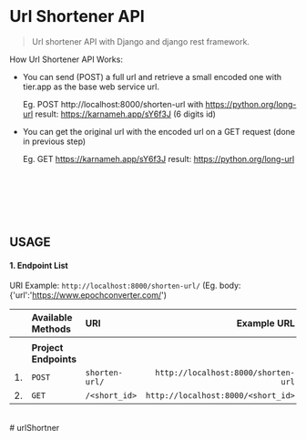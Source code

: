 <!-- header -->
<h1 style="text-align: left; margin-top:0px;">
  Url Shortener API
</h1>

> Url shortener API with Django and django rest framework.


How Url Shortener API Works:
- You can send (POST) a full url and retrieve a small encoded one with tier.app as the base web service url.

    Eg. POST http://localhost:8000/shorten-url
        with https://python.org/long-url
        result: https://karnameh.app/sY6f3J (6 digits id)
    
- You can get the original url with the encoded url on a GET request (done in previous step)

    Eg. GET https://karnameh.app/sY6f3J
        result: https://python.org/long-url
        

<br><br>


<br><br>

## USAGE
#### 1. Endpoint List
URI Example: `http://localhost:8000/shorten-url/`
(Eg. body: {'url':'https://www.epochconverter.com/')

| | Available Methods | URI | Example URL |
| -: | :- | :- | -: |
| | | | |
| | **Project Endpoints** | | |
| 1. | `POST` | `shorten-url/` | `http://localhost:8000/shorten-url` |
| 2. | `GET`  | `/<short_id>` | `http://localhost:8000/<short_id>` |


<br>
# urlShortner
